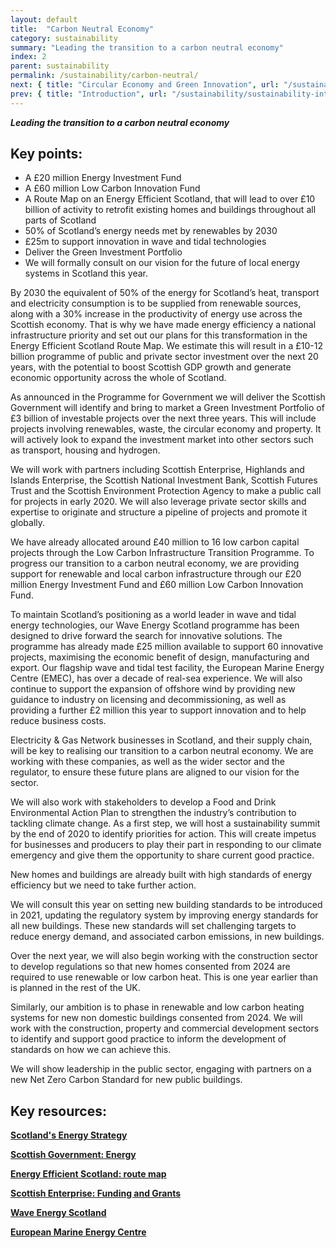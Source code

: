 ```yaml
---
layout: default
title:  "Carbon Neutral Economy"
category: sustainability
summary: "Leading the transition to a carbon neutral economy"
index: 2
parent: sustainability
permalink: /sustainability/carbon-neutral/
next: { title: "Circular Economy and Green Innovation", url: "/sustainability/circular-economy/" }
prev: { title: "Introduction", url: "/sustainability/sustainability-introduction" }
---
```

***Leading the transition to a carbon neutral economy***

## Key points: 

* A £20 million Energy Investment Fund
* A £60 million Low Carbon Innovation Fund
* A Route Map on an Energy Efficient Scotland, that will lead to over £10 billion of activity to retrofit existing homes and buildings throughout all parts of Scotland
* 50% of Scotland’s energy needs met by renewables by 2030
* £25m to support innovation in wave and tidal technologies
* Deliver the Green Investment Portfolio
* We will formally consult on our vision for the future of local energy systems in Scotland this year.

By 2030 the equivalent of 50% of the energy for Scotland’s heat, transport and electricity consumption is to be supplied from renewable sources, along with a 30% increase in the productivity of energy use across the Scottish economy. That is why we have made energy efficiency a national infrastructure priority and set out our plans for this transformation in the Energy Efficient Scotland Route Map.  We estimate this will result in a £10-12 billion programme of public and private sector investment over the next 20 years, with the potential to boost Scottish GDP growth and generate economic opportunity across the whole of Scotland.  

As announced in the Programme for Government we will deliver the Scottish Government will identify and bring to market a Green Investment Portfolio of £3 billion of investable projects over the next three years. This will include projects involving renewables, waste, the circular economy and property. It will actively look to expand the investment market into other sectors such as transport, housing and hydrogen.  

We will work with partners including Scottish Enterprise, Highlands and Islands Enterprise, the Scottish National Investment Bank, Scottish Futures Trust and the Scottish Environment Protection Agency to make a public call for projects in early 2020. We will also leverage private sector skills and expertise to originate and structure a pipeline of projects and promote it globally.  

We have already allocated around £40 million to 16 low carbon capital projects through the Low Carbon Infrastructure Transition Programme. To progress our transition to a carbon neutral economy, we are providing support for renewable and local carbon infrastructure through our £20 million Energy Investment Fund and £60 million Low Carbon Innovation Fund.  

To maintain Scotland’s positioning as a world leader in wave and tidal energy technologies, our Wave Energy Scotland programme has been designed to drive forward the search for innovative solutions. The programme has already made £25 million available to support 60 innovative projects, maximising the economic benefit of design, manufacturing and export. Our flagship wave and tidal test facility, the European Marine Energy Centre (EMEC), has over a decade of real-sea experience. We will also continue to support the expansion of offshore wind by providing new guidance to industry on licensing and decommissioning, as well as providing a further £2 million this year to support innovation and to help reduce business costs.  

Electricity & Gas Network businesses in Scotland, and their supply chain, will be key to realising our transition to a carbon neutral economy. We are working with these companies, as well as the wider sector and the regulator, to ensure these future plans are aligned to our vision for the sector.  

We will also work with stakeholders to develop a Food and Drink Environmental Action Plan to strengthen the industry’s contribution to tackling climate change. As a first step, we will host a sustainability summit by the end of 2020 to identify priorities for action. This will create impetus for businesses and producers to play their part in responding to our climate emergency and give them the opportunity to share current good practice.  

New homes and buildings are already built with high standards of energy efficiency but we need to take further action.  

We will consult this year on setting new building standards to be introduced in 2021, updating the regulatory system by improving energy standards for all new buildings. These new standards will set challenging targets to reduce energy demand, and associated carbon emissions, in new buildings.  

Over the next year, we will also begin working with the construction sector to develop regulations so that new homes consented from 2024 are required to use renewable or low carbon heat. This is one year earlier than is planned in the rest of the UK.  

Similarly, our ambition is to phase in renewable and low carbon heating systems for new non domestic buildings consented from 2024. We will work with the construction, property and commercial development sectors to identify and support good practice to inform the development of standards on how we can achieve this.  
	
We will show leadership in the public sector, engaging with partners on a new Net Zero Carbon Standard for new public buildings.  

## Key resources:

**[Scotland's Energy Strategy](https://www.gov.scot/energystrategy)**

**[Scottish Government: Energy](https://beta.gov.scot/energy/)**

**[Energy Efficient Scotland: route map](https://beta.gov.scot/publications/energy-efficient-scotland-route-map/)**

**[Scottish Enterprise: Funding and Grants](https://www.scottish-enterprise.com/support-for-businesses/funding-and-grants/accessing-finance-and-attracting-investment/energy-investment-fund)**

**[Wave Energy Scotland](http://www.waveenergyscotland.co.uk/)**

**[European Marine Energy Centre](http://www.emec.org.uk/)**
